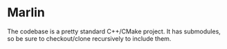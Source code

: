 # Marlin

The codebase is a pretty standard C++/CMake project. It has submodules, so be sure to checkout/clone recursively to include them.

